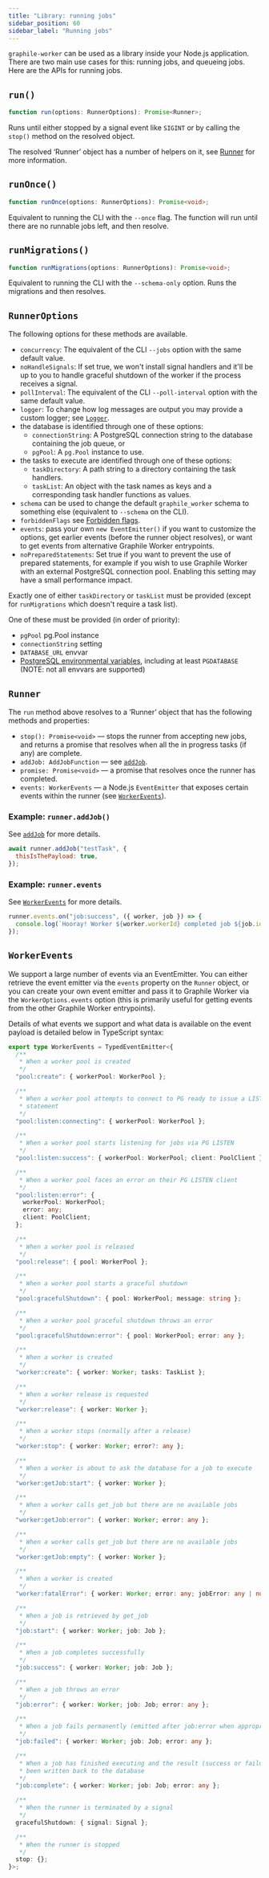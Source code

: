 ```yaml
---
title: "Library: running jobs"
sidebar_position: 60
sidebar_label: "Running jobs"
---
```


`graphile-worker` can be used as a library inside your Node.js application.
There are two main use cases for this: running jobs, and queueing jobs. Here are
the APIs for running jobs.

## `run()`

```ts
function run(options: RunnerOptions): Promise<Runner>;
```

Runs until either stopped by a signal event like `SIGINT` or by calling the
`stop()` method on the resolved object.

The resolved &lsquo;Runner&rsquo; object has a number of helpers on it, see
[Runner](#runner) for more information.

## `runOnce()`

```ts
function runOnce(options: RunnerOptions): Promise<void>;
```

Equivalent to running the CLI with the `--once` flag. The function will run
until there are no runnable jobs left, and then resolve.

## `runMigrations()`

```ts
function runMigrations(options: RunnerOptions): Promise<void>;
```

Equivalent to running the CLI with the `--schema-only` option. Runs the
migrations and then resolves.

## `RunnerOptions`

The following options for these methods are available.

- `concurrency`: The equivalent of the CLI `--jobs` option with the same default
  value.
- `noHandleSignals`: If set true, we won&apos;t install signal handlers and
  it&apos;ll be up to you to handle graceful shutdown of the worker if the
  process receives a signal.
- `pollInterval`: The equivalent of the CLI `--poll-interval` option with the
  same default value.
- `logger`: To change how log messages are output you may provide a custom
  logger; see [`Logger`](./logger.md).
- the database is identified through one of these options:
  - `connectionString`: A PostgreSQL connection string to the database
    containing the job queue, or
  - `pgPool`: A `pg.Pool` instance to use.
- the tasks to execute are identified through one of these options:
  - `taskDirectory`: A path string to a directory containing the task handlers.
  - `taskList`: An object with the task names as keys and a corresponding task
    handler functions as values.
- `schema` can be used to change the default `graphile_worker` schema to
  something else (equivalent to `--schema` on the CLI).
- `forbiddenFlags` see [Forbidden flags](../forbidden-flags.md).
- `events`: pass your own `new EventEmitter()` if you want to customize the
  options, get earlier events (before the runner object resolves), or want to
  get events from alternative Graphile Worker entrypoints.
- `noPreparedStatements`: Set true if you want to prevent the use of prepared
  statements, for example if you wish to use Graphile Worker with an external
  PostgreSQL connection pool. Enabling this setting may have a small performance
  impact.

Exactly one of either `taskDirectory` or `taskList` must be provided (except for
`runMigrations` which doesn&apos;t require a task list).

One of these must be provided (in order of priority):

- `pgPool` pg.Pool instance
- `connectionString` setting
- `DATABASE_URL` envvar
- [PostgreSQL environmental variables](https://www.postgresql.org/docs/current/libpq-envars.html),
  including at least `PGDATABASE` (NOTE: not all envvars are supported)

## `Runner`

The `run` method above resolves to a &lsquo;Runner&rsquo; object that has the
following methods and properties:

- `stop(): Promise<void>` &mdash; stops the runner from accepting new jobs, and
  returns a promise that resolves when all the in progress tasks (if any) are
  complete.
- `addJob: AddJobFunction` &mdash; see [`addJob`](/docs/library/add-job).
- `promise: Promise<void>` &mdash; a promise that resolves once the runner has
  completed.
- `events: WorkerEvents` &mdash; a Node.js `EventEmitter` that exposes certain
  events within the runner (see [`WorkerEvents`](#workerevents)).

### Example: `runner.addJob()`

See [`addJob`](/docs/library/add-job) for more details.

```js
await runner.addJob("testTask", {
  thisIsThePayload: true,
});
```

### Example: `runner.events`

See [`WorkerEvents`](#workerevents) for more details.

```js
runner.events.on("job:success", ({ worker, job }) => {
  console.log(`Hooray! Worker ${worker.workerId} completed job ${job.id}`);
});
```

## `WorkerEvents`

We support a large number of events via an EventEmitter. You can either retrieve
the event emitter via the `events` property on the `Runner` object, or you can
create your own event emitter and pass it to Graphile Worker via the
`WorkerOptions.events` option (this is primarily useful for getting events from
the other Graphile Worker entrypoints).

Details of what events we support and what data is available on the event
payload is detailed below in TypeScript syntax:

```ts
export type WorkerEvents = TypedEventEmitter<{
  /**
   * When a worker pool is created
   */
  "pool:create": { workerPool: WorkerPool };

  /**
   * When a worker pool attempts to connect to PG ready to issue a LISTEN
   * statement
   */
  "pool:listen:connecting": { workerPool: WorkerPool };

  /**
   * When a worker pool starts listening for jobs via PG LISTEN
   */
  "pool:listen:success": { workerPool: WorkerPool; client: PoolClient };

  /**
   * When a worker pool faces an error on their PG LISTEN client
   */
  "pool:listen:error": {
    workerPool: WorkerPool;
    error: any;
    client: PoolClient;
  };

  /**
   * When a worker pool is released
   */
  "pool:release": { pool: WorkerPool };

  /**
   * When a worker pool starts a graceful shutdown
   */
  "pool:gracefulShutdown": { pool: WorkerPool; message: string };

  /**
   * When a worker pool graceful shutdown throws an error
   */
  "pool:gracefulShutdown:error": { pool: WorkerPool; error: any };

  /**
   * When a worker is created
   */
  "worker:create": { worker: Worker; tasks: TaskList };

  /**
   * When a worker release is requested
   */
  "worker:release": { worker: Worker };

  /**
   * When a worker stops (normally after a release)
   */
  "worker:stop": { worker: Worker; error?: any };

  /**
   * When a worker is about to ask the database for a job to execute
   */
  "worker:getJob:start": { worker: Worker };

  /**
   * When a worker calls get_job but there are no available jobs
   */
  "worker:getJob:error": { worker: Worker; error: any };

  /**
   * When a worker calls get_job but there are no available jobs
   */
  "worker:getJob:empty": { worker: Worker };

  /**
   * When a worker is created
   */
  "worker:fatalError": { worker: Worker; error: any; jobError: any | null };

  /**
   * When a job is retrieved by get_job
   */
  "job:start": { worker: Worker; job: Job };

  /**
   * When a job completes successfully
   */
  "job:success": { worker: Worker; job: Job };

  /**
   * When a job throws an error
   */
  "job:error": { worker: Worker; job: Job; error: any };

  /**
   * When a job fails permanently (emitted after job:error when appropriate)
   */
  "job:failed": { worker: Worker; job: Job; error: any };

  /**
   * When a job has finished executing and the result (success or failure) has
   * been written back to the database
   */
  "job:complete": { worker: Worker; job: Job; error: any };

  /**
   * When the runner is terminated by a signal
   */
  gracefulShutdown: { signal: Signal };

  /**
   * When the runner is stopped
   */
  stop: {};
}>;
```
